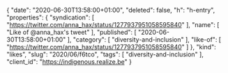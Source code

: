 {
  "date": "2020-06-30T13:58:00+01:00",
  "deleted": false,
  "h": "h-entry",
  "properties": {
    "syndication": [
      "https://twitter.com/anna_hax/status/1277937951058595840"
    ],
    "name": [
      "Like of @anna_hax's tweet"
    ],
    "published": [
      "2020-06-30T13:58:00+01:00"
    ],
    "category": [
      "diversity-and-inclusion"
    ],
    "like-of": [
      "https://twitter.com/anna_hax/status/1277937951058595840"
    ]
  },
  "kind": "likes",
  "slug": "2020/06/f6tco",
  "tags": [
    "diversity-and-inclusion"
  ],
  "client_id": "https://indigenous.realize.be"
}
